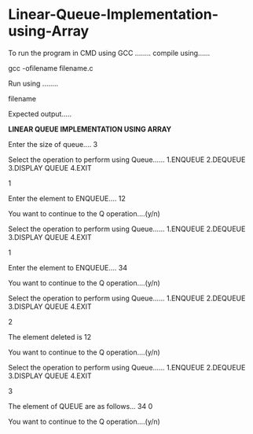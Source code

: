 # Linear-Queue-Implementation-using-Array

To run the program in CMD using GCC ........
compile using......

gcc   -ofilename   filename.c

Run using ........

filename 

Expected output.....

********************______LINEAR QUEUE IMPLEMENTATION USING ARRAY______********************


Enter the size of queue....
3

Select the operation to perform using Queue......
1.ENQUEUE
2.DEQUEUE
3.DISPLAY QUEUE
4.EXIT

1

Enter the element to ENQUEUE....
12

You want to continue to the Q operation....(y/n)

Select the operation to perform using Queue......
1.ENQUEUE
2.DEQUEUE
3.DISPLAY QUEUE
4.EXIT

1

Enter the element to ENQUEUE....
34

You want to continue to the Q operation....(y/n)

Select the operation to perform using Queue......
1.ENQUEUE
2.DEQUEUE
3.DISPLAY QUEUE
4.EXIT

2

The element deleted is 12

You want to continue to the Q operation....(y/n)

Select the operation to perform using Queue......
1.ENQUEUE
2.DEQUEUE
3.DISPLAY QUEUE
4.EXIT

3

The element of QUEUE are as follows...
34
0

You want to continue to the Q operation....(y/n)
